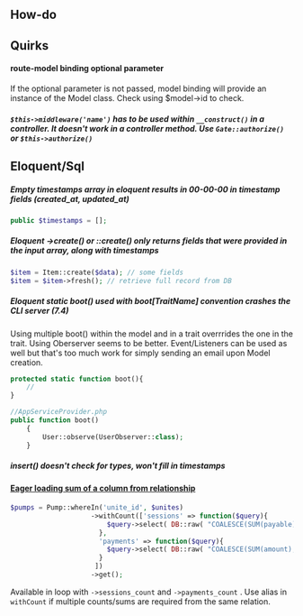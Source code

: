 ## How-do

## Quirks

#### route-model binding optional parameter
If the optional parameter is not passed, model binding will provide an instance of the Model class. Check using $model->id to check.

##### `$this->middleware('name')` has to be used within `__construct()` in a controller. It doesn't work in a controller method. Use `Gate::authorize()` or `$this->authorize()`

## Eloquent/Sql

##### Empty timestamps array in eloquent results in 00-00-00 in timestamp fields (created_at, updated_at)

```php
public $timestamps = [];
```

##### Eloquent ->create() or ::create() only returns fields that were provided in the input array, along with timestamps
```php
$item = Item::create($data); // some fields
$item = $item->fresh(); // retrieve full record from DB
```

##### Eloquent static boot() used with boot[TraitName] convention crashes the CLI server (7.4)
Using multiple boot() within the model and in a trait overrrides the one in the trait.
Using Oberserver seems to be better. Event/Listeners can be used as well but that's too much work for simply sending an email upon Model creation.
```php
protected static function boot(){
    //
}

//AppServiceProvider.php
public function boot()
    {
        User::observe(UserObserver::class);
    }
```

##### insert() doesn't check for types, won't fill in timestamps

#### [Eager loading sum of a column from relationship](https://stackoverflow.com/a/50417277/2923388)
```php
$pumps = Pump::whereIn('unite_id', $unites)
                    ->withCount(['sessions' => function($query){
                        $query->select( DB::raw( "COALESCE(SUM(payable),0)" ) );
                      },
                      'payments' => function($query){
                        $query->select( DB::raw( "COALESCE(SUM(amount),0)" ) );
                      }
                     ])
                    ->get();
```
Available in loop with `->sessions_count` and `->payments_count` . Use alias in `withCount` if multiple counts/sums are required from the same relation.

